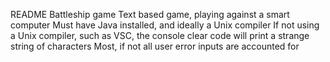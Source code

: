 README
Battleship game
Text based game, playing against a smart computer
Must have Java installed, and ideally a Unix compiler
If not using a Unix compiler, such as VSC, the console clear code will print a strange string of characters
Most, if not all user error inputs are accounted for
